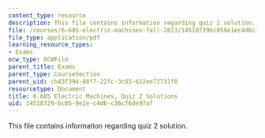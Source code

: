 ```yaml
---
content_type: resource
description: This file contains information regarding quiz 2 solution.
file: /courses/6-685-electric-machines-fall-2013/14518729bc059e1ec4d6c36cf6de97af_MIT6_685F13_quiz02ans.pdf
file_type: application/pdf
learning_resource_types:
- Exams
ocw_type: OCWFile
parent_title: Exams
parent_type: CourseSection
parent_uid: cb43f394-88f7-22fc-3c65-612ee72731f0
resourcetype: Document
title: 6.685 Electric Machines, Quiz 2 Solutions
uid: 14518729-bc05-9e1e-c4d6-c36cf6de97af
---
```

This file contains information regarding quiz 2 solution.

